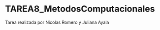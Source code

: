 TAREA8_MetodosComputacionales
=============================

Tarea realizada por Nicolas Romero y Juliana Ayala
